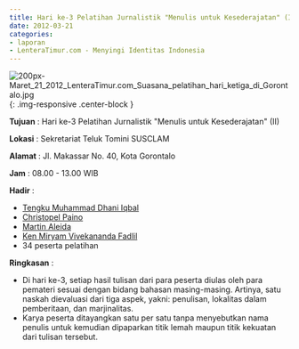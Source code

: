 ```yaml
---
title: Hari ke-3 Pelatihan Jurnalistik "Menulis untuk Kesederajatan" (II)	
date: 2012-03-21
categories:
- laporan
- LenteraTimur.com - Menyingi Identitas Indonesia
---
```


![200px-Maret_21_2012_LenteraTimur.com_Suasana_pelatihan_hari_ketiga_di_Gorontalo.jpg](/uploads/200px-Maret_21_2012_LenteraTimur.com_Suasana_pelatihan_hari_ketiga_di_Gorontalo.jpg){: .img-responsive .center-block }

**Tujuan** : Hari ke-3 Pelatihan Jurnalistik "Menulis untuk Kesederajatan" (II)	

**Lokasi** : Sekretariat Teluk Tomini SUSCLAM

**Alamat** : Jl. Makassar No. 40, Kota Gorontalo

**Jam** : 08.00 - 13.00 WIB

**Hadir** : 
* [Tengku Muhammad Dhani Iqbal](http://wiki.ciptamedia.org/wiki/Tengku_Muhammad_Dhani_Iqbal)
* [Christopel Paino](http://wiki.ciptamedia.org/wiki/Christopel_Paino)
* [Martin Aleida](http://wiki.ciptamedia.org/wiki/Martin_Aleida)
* [Ken Miryam Vivekananda Fadlil](http://wiki.ciptamedia.org/wiki/Ken_Miryam_Vivekananda_Fadlil)
* 34 peserta pelatihan

**Ringkasan** : 
* Di hari ke-3, setiap hasil tulisan dari para peserta diulas oleh para pemateri sesuai dengan bidang bahasan masing-masing. Artinya, satu naskah dievaluasi dari tiga aspek, yakni: penulisan, lokalitas dalam pemberitaan, dan marjinalitas.
* Karya peserta ditayangkan satu per satu tanpa menyebutkan nama penulis untuk kemudian dipaparkan titik lemah maupun titik kekuatan dari tulisan tersebut.
